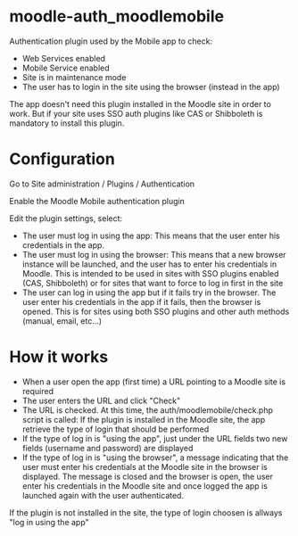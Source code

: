 moodle-auth_moodlemobile
========================

Authentication plugin used by the Mobile app to check:

- Web Services enabled
- Mobile Service enabled
- Site is in maintenance mode
- The user has to login in the  site using the browser (instead in the app)

The app doesn't need this plugin installed in the Moodle site in order to work. But if your site uses SSO auth plugins like CAS or Shibboleth is mandatory to install this plugin.


Configuration
=============

Go to Site administration / Plugins / Authentication

Enable the Moodle Mobile authentication plugin

Edit the plugin settings, select:

- The user must log in using the app: This means that the user enter his credentials in the app.
- The user must log in using the browser: This means that a new browser instance will be launched, and the user has to enter his credentials in Moodle. This is intended to be used in sites with SSO plugins enabled (CAS, Shibboleth) or for sites that want to force to log in first in the site
- The user can log in using the app  but if it fails try in the browser. The user enter his credentials in the app if it fails, then the browser is opened. This is for sites using both SSO plugins and other auth methods (manual, email, etc...)

How it works
============

- When a user open the app (first time) a URL pointing to a Moodle site is required
- The user enters the URL and click "Check"
- The URL is checked. At this time, the auth/moodlemobile/check.php script is called: If the plugin is installed in the Moodle site, the app retrieve the type of login that should be performed
- If the type of log in is "using the app", just under the URL fields two new fields (username and password) are displayed
- If the type of log in is "using the browser", a message indicating that the user must enter his credentials at the Moodle site in the browser is displayed. The message is closed and the browser is open, the user enter his credentials in the Moodle site and once logged the app is launched again with the user authenticated.

If the plugin is not installed in the site, the type of login choosen is allways "log in using the app"